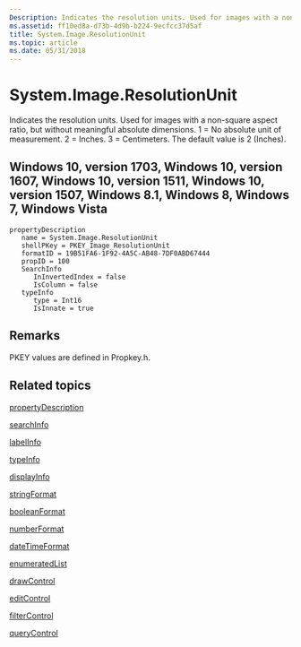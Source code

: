 ```yaml
---
Description: Indicates the resolution units. Used for images with a non-square aspect ratio, but without meaningful absolute dimensions. 1 = No absolute unit of measurement. 2 = Inches. 3 = Centimeters. The default value is 2 (Inches).
ms.assetid: ff10ed8a-d73b-4d9b-b224-9ecfcc37d5af
title: System.Image.ResolutionUnit
ms.topic: article
ms.date: 05/31/2018
---
```


# System.Image.ResolutionUnit

Indicates the resolution units. Used for images with a non-square aspect ratio, but without meaningful absolute dimensions. 1 = No absolute unit of measurement. 2 = Inches. 3 = Centimeters. The default value is 2 (Inches).

## Windows 10, version 1703, Windows 10, version 1607, Windows 10, version 1511, Windows 10, version 1507, Windows 8.1, Windows 8, Windows 7, Windows Vista

```
propertyDescription
   name = System.Image.ResolutionUnit
   shellPKey = PKEY_Image_ResolutionUnit
   formatID = 19B51FA6-1F92-4A5C-AB48-7DF0ABD67444
   propID = 100
   SearchInfo
      InInvertedIndex = false
      IsColumn = false
   typeInfo
      type = Int16
      IsInnate = true
```

## Remarks

PKEY values are defined in Propkey.h.

## Related topics

<dl> <dt>

[propertyDescription](./propdesc-schema-propertydescription.md)
</dt> <dt>

[searchInfo](./propdesc-schema-searchinfo.md)
</dt> <dt>

[labelInfo](./propdesc-schema-labelinfo.md)
</dt> <dt>

[typeInfo](./propdesc-schema-typeinfo.md)
</dt> <dt>

[displayInfo](./propdesc-schema-displayinfo.md)
</dt> <dt>

[stringFormat](./propdesc-schema-stringformat.md)
</dt> <dt>

[booleanFormat](./propdesc-schema-booleanformat.md)
</dt> <dt>

[numberFormat](./propdesc-schema-numberformat.md)
</dt> <dt>

[dateTimeFormat](./propdesc-schema-datetimeformat.md)
</dt> <dt>

[enumeratedList](./propdesc-schema-enumeratedlist.md)
</dt> <dt>

[drawControl](./propdesc-schema-drawcontrol.md)
</dt> <dt>

[editControl](./propdesc-schema-editcontrol.md)
</dt> <dt>

[filterControl](./propdesc-schema-filtercontrol.md)
</dt> <dt>

[queryControl](./propdesc-schema-querycontrol.md)
</dt> </dl>

 

 